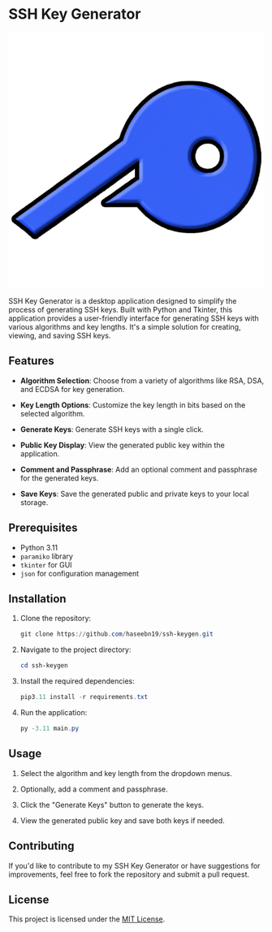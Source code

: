 # SSH Key Generator

![SSH Key Generator Logo](logo.png)

SSH Key Generator is a desktop application designed to simplify the process of generating SSH keys. Built with Python and Tkinter, this application provides a user-friendly interface for generating SSH keys with various algorithms and key lengths. It's a simple solution for creating, viewing, and saving SSH keys.

## Features

- **Algorithm Selection**: Choose from a variety of algorithms like RSA, DSA, and ECDSA for key generation.
  
- **Key Length Options**: Customize the key length in bits based on the selected algorithm.
  
- **Generate Keys**: Generate SSH keys with a single click.
  
- **Public Key Display**: View the generated public key within the application.
  
- **Comment and Passphrase**: Add an optional comment and passphrase for the generated keys.
  
- **Save Keys**: Save the generated public and private keys to your local storage.

## Prerequisites

- Python 3.11
- `paramiko` library
- `tkinter` for GUI
- `json` for configuration management

## Installation

1. Clone the repository:
   ```powershell
   git clone https://github.com/haseebn19/ssh-keygen.git
   ```

2. Navigate to the project directory:
   ```powershell
   cd ssh-keygen
   ```

3. Install the required dependencies:
   ```powershell
   pip3.11 install -r requirements.txt
   ```

4. Run the application:
   ```powershell
   py -3.11 main.py
   ```

## Usage

1. Select the algorithm and key length from the dropdown menus.
  
2. Optionally, add a comment and passphrase.
  
3. Click the "Generate Keys" button to generate the keys.
  
4. View the generated public key and save both keys if needed.

## Contributing

If you'd like to contribute to my SSH Key Generator or have suggestions for improvements, feel free to fork the repository and submit a pull request.

## License

This project is licensed under the [MIT License](https://opensource.org/licenses/MIT).